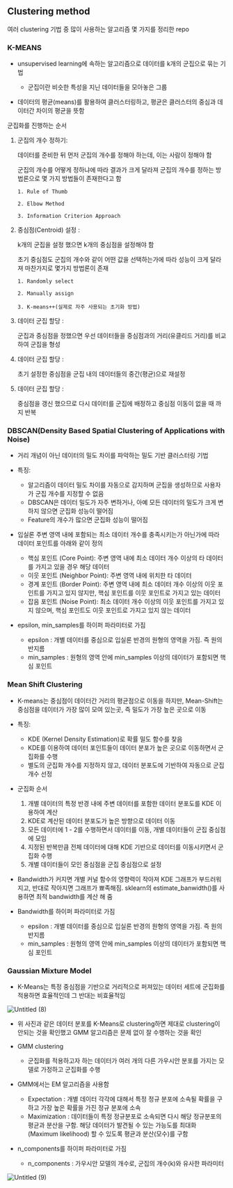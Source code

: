 ## Clustering method

여러 clustering 기법 중 많이 사용하는 알고리즘 몇 가지를 정리한 repo




### K-MEANS
- unsupervised learning에 속하는 알고리즘으로 데이터를 k개의 군집으로 묶는 기법
  - 군집이란 비슷한 특성을 지닌 데이터들을 모아놓은 그룹

- 데이터의 평균(means)를 활용하여 클러스터링하고, 평균은 클러스터의 중심과 데이터간 차이의 평균을 뜻함

군집화를 진행하는 순서
  1. 군집의 개수 정하기:

       데이터를 준비한 뒤 먼저 군집의 개수를 정해야 하는데, 이는 사람이 정해야 함

       군집의 개수를 어떻게 정하냐에 따라 결과가 크게 달라져 군집의 개수를 정하는
       방법론으로 몇 가지 방법들이 존재한다고 함
     
         1. Rule of Thumb
     
         2. Elbow Method
     
         3. Information Criterion Approach

  2. 중심점(Centroid) 설정 :

       k개의 군집을 설정 했으면 k개의 중심점을 설정해야 함

       초기 중심점도 군집의 개수와 같이 어떤 값을 선택하는가에 따라 성능이 크게 달라져
       마찬가지로 몇가지 방법론이 존재
     
         1. Randomly select
     
         2. Manually assign
     
         3. K-means++(실제로 자주 사용되는 초기화 방법)
     

  3. 데이터 군집 할당 :

       군집과 중심점을 정했으면 우선 데이터들을 중심점과의 거리(유클리드 거리)를 비교하여
       군집을 형성

  4. 데이터 군집 할당 :

       초기 설정한 중심점을 군집 내의 데이터들의 중간(평균)으로 재설정

  5. 데이터 군집 할당 :

       중심점을 갱신 했으므로 다시 데이터를 군집에 배정하고 중심점 이동이 없을 때 까지 반복




### DBSCAN(Density Based Spatial Clustering of Applications with Noise)
- 거리 개념이 아닌 데이터의 밀도 차이를 파악하는 밀도 기반 클러스터링 기법

- 특징:
  - 알고리즘이 데이터 밀도 차이를 자동으로 감지하며 군집을 생성하므로 사용자가 군집 개수를 지정할 수 없음
  - DBSCAN은 데이터 밀도가 자주 변하거나, 아예 모든 데이터의 밀도가 크게 변하지 않으면 군집화 성능이 떨어짐
  - Feature의 개수가 많으면 군집화 성능이 떨어짐

- 입실론 주변 영역 내에 포함되는 최소 데이터 개수를 충족시키는가 아닌가에 따라 데이터 포인트를 아래와 같이 정의
  - 핵심 포인트 (Core Point): 주변 영역 내에 최소 데이터 개수 이상의 타 데이터를 가지고 있을 경우 해당 데이터
  - 이웃 포인트 (Neighbor Point): 주변 영역 내에 위치한 타 데이터
  - 경계 포인트 (Border Point): 주변 영역 내에 최소 데이터 개수 이상의 이웃 포인트를 가지고 있지 않지만, 핵심 포인트를 이웃 포인트로 가지고 있는 데이터
  - 잡음 포인트 (Noise Point): 최소 데이터 개수 이상의 이웃 포인트를 가지고 있지 않으며, 핵심 포인트도 이웃 포인트로 가지고 있지 않는 데이터
 
- epsilon, min_samples를 하이퍼 파라미터로 가짐
  - epsilon : 개별 데이터를 중심으로 입실론 반경의 원형의 영역을 가짐. 즉 원의 반지름
  - min_samples : 원형의 영역 안에 min_samples 이상의 데이터가 포함되면 핵심 포인트




### Mean Shift Clustering

- K-means는 중심점이 데이터간 거리의 평균점으로 이동을 하지만, Mean-Shift는 중심점을 데이터가 가장 많이 모여 있는곳, 즉 밀도가 가장 높은 곳으로 이동

- 특징:
  - KDE (Kernel Density Estimation)로 확률 밀도 함수를 찾음
  - KDE를 이용하여 데이터 포인트들이 데이터 분포가 높은 곳으로 이동하면서 군집화를 수행
  - 별도의 군집화 개수를 지정하지 않고, 데이터 분포도에 기반하여 자동으로 군집 개수 선정

- 군집화 순서
  1. 개별 데이터의 특정 반경 내에 주변 데이터를 포함한 데이터 분포도를 KDE 이용하여 계산
  2. KDE로 계산된 데이터 분포도가 높은 방향으로 데이터 이동
  3. 모든 데이터에 1 - 2를 수행하면서 데이터를 이동, 개별 데이터들이 군집 중심점에 모임
  4. 지정된 반복만큼 전체 데이터에 대해 KDE 기반으로 데이터를 이동시키면서 군집화 수행
  5. 개별 데이터들이 모인 중심점을 군집 중심점으로 설정

- Bandwidth가 커지면 개별 커널 함수의 영향력이 작아져 KDE 그래프가 부드러워지고, 반대로 작아지면 그래프가 뾰족해짐. sklearn의 estimate_banwidth()를 사용하면 최적 bandwidth를 계산 해 줌


- Bandwidth를 하이퍼 파라미터로 가짐
  - epsilon : 개별 데이터를 중심으로 입실론 반경의 원형의 영역을 가짐. 즉 원의 반지름
  - min_samples : 원형의 영역 안에 min_samples 이상의 데이터가 포함되면 핵심 포인트


### Gaussian Mixture Model
- K-Means는 특정 중심점을 기반으로 거리적으로 퍼져있는 데이터 세트에 군집화를 적용하면 효율적인데 그 반대는 비효율적임


![Untitled (8)](https://github.com/katzeeee/Clustering_method/assets/104491909/a6ef0a8f-58aa-4bea-9495-d9317fb33668)

- 위 사진과 같은 데이터 분포를 K-Means로 clustering하면 제대로 clustering이 안되는 것을 확인했고 GMM 알고리즘은 문제 없이 잘 수행하는 것을 확인

- GMM clustering
  - 군집화를 적용하고자 하는 데이터가 여러 개의 다른 가우시안 분포를 가지는 모델로 가정하고 군집화를 수행
 
- GMM에서는 EM 알고리즘을 사용함
  - Expectation : 개별 데이터 각각에 대해서 특정 정규 분포에 소속될 확률을 구하고 가장 높은 확률을 가진 정규 분포에 소속
  - Maximization : 데이터들이 특정 정규분포로 소속되면 다시 해당 정규분포의 평균과 분산을 구함. 해당 데이터가 발견될 수 있는 가능도를 최대화 (Maximum likelihood) 할 수 있도록 평균과 분산(모수)를 구함

 
- n_components를 하이퍼 파라미터로 가짐
  - n_components : 가우시안 모델의 개수로, 군집의 개수(k)와 유사한 파라미터
 

![Untitled (9)](https://github.com/katzeeee/Clustering_method/assets/104491909/209cc044-e4bb-4839-ab73-361968d9399c)

